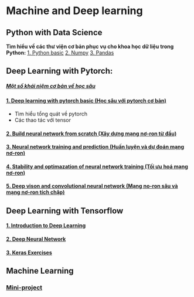 # Machine and Deep learning

## Python with Data Science

**Tìm hiểu về các thư viện cơ bản phục vụ cho khoa học dữ liệu trong Python:**
[1. Python basic]()
[2. Numpy]()
[3. Pandas]()


## Deep Learning with Pytorch:

##### [Một số khái niệm cơ bản về học sâu](Deep-Learning-Pytorch/README.md)

#### [1. Deep learning with pytorch basic (Học sâu với pytorch cơ bản)](https://github.com/duythanh22/Machine-and-Deep-Learning/tree/main/Deep-Learning-Pytorch/1_deep_learning_with_pytorch_basic)
- Tìm hiểu tổng quát về pytorch
- Các thao tác với tensor
#### [2. Build neural network from scratch (Xây dựng mạng nơ-ron từ đầu)]()
#### [3. Neural network training and prediction (Huấn luyện và dự đoán mạng nơ-ron)]()
#### [4. Stability and optimazation of neural network training (Tối ưu hoá mạng nơ-ron)]()
#### [5. Deep vison and convolutional neural network (Mạng no-ron sâu và mạng nơ-ron tích chập)]()

## Deep Learning with Tensorflow
#### [1. Introduction to Deep Learning]()
#### [2. Deep Neural Network]()
#### [3. Keras Exercises ]()
#### [ ]()
#### [ ]()
#### [ ]()
#### [ ]()
#### [ ]()
#### [ ]()
#### [ ]()
#### [ ]()
#### [ ]()
#### [ ]()
## Machine Learning
### [Mini-project](Machine-Learning/ML-mini-projects)
